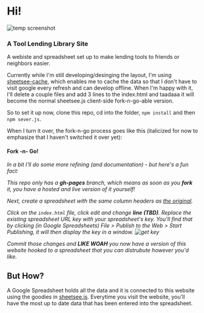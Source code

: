 # Hi!

![temp screenshot](https://raw.github.com/jlord/sheetsee-tool-lending/gh-pages/lending-ss.png)

### A Tool Lending Library Site

A webiste and spreadsheet set up to make lending tools to friends or neighbors easier.

Currently while I'm still developing/desinging the layout, I'm using [sheetsee-cache](http://www.github.com/jlord/sheetsee-cache), which enables me to cache the data so that I don't have to visit google every refresh and can develop offline. When I'm happy with it, I'll delete a couple files and add 3 lines to the index.html and taadaaa it will become the normal sheetsee.js client-side fork-n-go-able version.

So to set it up now, clone this repo, cd into the folder, `npm install` and then `npm sever.js`.

When I turn it over, the fork-n-go process goes like this (italicized for now to emphasize that I haven't switched it over yet):

#### Fork -n- Go!

_In a bit I'll do some more refining (and documentation) - but here's a fun fact:_

_This repo only has a **gh-pages** branch, which means as soon as you **fork** it, you have a hosted and live version of it yourself!_

_Next, create a spreadsheet with the same column headers as [the original](https://docs.google.com/spreadsheet/ccc?key=0AvFUWxii39gXdGxhcjhzYzlBX2pyVFZZU2VjZ3BHZ3c#gid=0)._

_Click on the `index.html` file, click edit and change **line (TBD)**. Replace the existing spreadsheet URL key with your spreadsheet's key. You'll find that by clicking (in Google Spreadsheets) File > Publish to the Web > Start Publishing, it will then display the key in a window. ![get key](https://raw.github.com/jllord/sheetsee-cache/master/img/key.png)_

_Commit those changes and **LIKE WOAH** you now have a version of this website hooked to a spreadsheet that you can distrubute however you'd like._


## But How?

A Google Spreadsheet holds all the data and it is connected to this website using the goodies in [sheetsee.js](http://www.github.com/jlord/sheetsee.js). Everytime you visit the website, you'll have the most up to date data that has been entered into the spreadsheet. 


